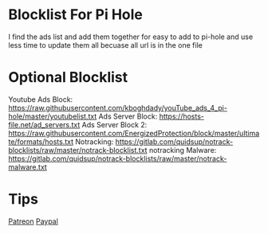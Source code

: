 # Blocklist For Pi Hole
I find the ads list and add them together for easy to add to pi-hole and use less time to update them all becuase all url is in the one file

# Optional Blocklist
Youtube Ads Block: https://raw.githubusercontent.com/kboghdady/youTube_ads_4_pi-hole/master/youtubelist.txt
Ads Server Block: https://hosts-file.net/ad_servers.txt
Ads Server Block 2: https://raw.githubusercontent.com/EnergizedProtection/block/master/ultimate/formats/hosts.txt
Notracking: https://gitlab.com/quidsup/notrack-blocklists/raw/master/notrack-blocklist.txt
notracking Malware: https://gitlab.com/quidsup/notrack-blocklists/raw/master/notrack-malware.txt

# Tips
[Patreon](https://www.patreon.com/outapzaza)
[Paypal](paypal.me/outapzaza)

